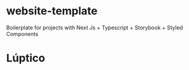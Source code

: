 # website-template
Boilerplate for projects with Next Js + Typescript + Storybook + Styled Components

# Lúptico

